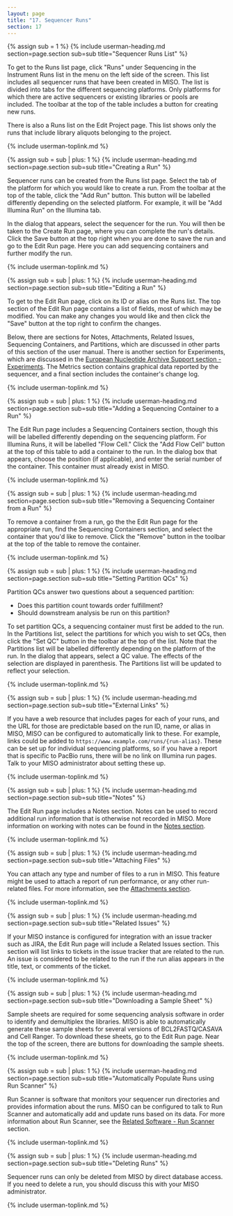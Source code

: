```yaml
---
layout: page
title: "17. Sequencer Runs"
section: 17
---
```



{% assign sub = 1 %}
{% include userman-heading.md section=page.section sub=sub title="Sequencer Runs List" %}

To get to the Runs list page, click "Runs" under Sequencing in the Instrument Runs list in the menu on the left side of
the screen. This list includes all sequencer runs that have been created in MISO. The list is divided into tabs for the
different sequencing platforms. Only platforms for which there are active sequencers or existing libraries or pools are
included. The toolbar at the top of the table includes a button for creating new runs.

There is also a Runs list on the Edit Project page. This list shows only the runs that include library aliquots
belonging to the project.

{% include userman-toplink.md %}



{% assign sub = sub | plus: 1 %}
{% include userman-heading.md section=page.section sub=sub title="Creating a Run" %}

Sequencer runs can be created from the Runs list page. Select the tab of the platform for which you would like to
create a run. From the toolbar at the top of the table, click the "Add Run" button. This button will be labelled
differently depending on the selected platform. For example, it will be "Add Illumina Run" on the Illumina tab.

In the dialog that appears, select the sequencer for the run. You will then be taken to the Create Run page, where you
can complete the run's details. Click the Save button at the top right when you are done to save the run and go to the
Edit Run page. Here you can add sequencing containers and further modify the run.

{% include userman-toplink.md %}



{% assign sub = sub | plus: 1 %}
{% include userman-heading.md section=page.section sub=sub title="Editing a Run" %}

To get to the Edit Run page, click on its ID or alias on the Runs list. The top section of the Edit Run page contains a
list of fields, most of which may be modified. You can make any changes you would like and then click the "Save" button
at the top right to confirm the changes.

Below, there are sections for Notes, Attachments, Related Issues, Sequencing Containers, and Partitions, which are
discussed in other parts of this section of the user manual. There is another section for Experiments, which are
discussed in the
[European Nucleotide Archive Support section - Experiments](european_nucleotide_archive_support#experiments). The
Metrics section contains graphical data reported by the sequencer, and a final section includes the container's change
log.

{% include userman-toplink.md %}



{% assign sub = sub | plus: 1 %}
{% include userman-heading.md section=page.section sub=sub title="Adding a Sequencing Container to a Run" %}

The Edit Run page includes a Sequencing Containers section, though this will be labelled differently depending on the
sequencing platform. For Illumina Runs, it will be labelled "Flow Cell." Click the "Add Flow Cell" button at the top of
this table to add a container to the run. In the dialog box that appears, choose the position (if applicable), and
enter the serial number of the container. This container must already exist in MISO.

{% include userman-toplink.md %}



{% assign sub = sub | plus: 1 %}
{% include userman-heading.md section=page.section sub=sub title="Removing a Sequencing Container from a Run" %}

To remove a container from a run, go the the Edit Run page for the appropriate run, find the Sequencing Containers
section, and select the container that you'd like to remove. Click the "Remove" button in the toolbar at the top of the
table to remove the container.

{% include userman-toplink.md %}



{% assign sub = sub | plus: 1 %}
{% include userman-heading.md section=page.section sub=sub title="Setting Partition QCs" %}

Partition QCs answer two questions about a sequenced partition:

* Does this partition count towards order fulfillment?
* Should downstream analysis be run on this partition?

To set partition QCs, a sequencing container must first be added to the run. In the Partitions list, select the
partitions for which you wish to set QCs, then click the "Set QC" button in the toolbar at the top of the list. Note
that the Partitions list will be labelled differently depending on the platform of the run. In the dialog that appears,
select a QC value. The effects of the selection are displayed in parenthesis. The Partitions list will be updated to
reflect your selection.

{% include userman-toplink.md %}



{% assign sub = sub | plus: 1 %}
{% include userman-heading.md section=page.section sub=sub title="External Links" %}

If you have a web resource that includes pages for each of your runs, and the URL for those are predictable based on
the run ID, name, or alias in MISO, MISO can be configured to automatically link to these. For example, links could be
added to `https://www.example.com/runs/{run-alias}`. These can be set up for individual sequencing platforms, so if you
have a report that is specific to PacBio runs, there will be no link on Illumina run pages. Talk to your MISO
administrator about setting these up.

{% include userman-toplink.md %}



{% assign sub = sub | plus: 1 %}
{% include userman-heading.md section=page.section sub=sub title="Notes" %}

The Edit Run page includes a Notes section. Notes can be used to record additional run information that is otherwise
not recorded in MISO. More information on working with notes can be found in the [Notes section](notes.html).

{% include userman-toplink.md %}



{% assign sub = sub | plus: 1 %}
{% include userman-heading.md section=page.section sub=sub title="Attaching Files" %}

You can attach any type and number of files to a run in MISO. This feature might be used to attach a report of run
performance, or any other run-related files. For more information, see the [Attachments section](attachments.html).

{% include userman-toplink.md %}



{% assign sub = sub | plus: 1 %}
{% include userman-heading.md section=page.section sub=sub title="Related Issues" %}

If your MISO instance is configured for integration with an issue tracker such as JIRA, the Edit Run page will include
a Related Issues section. This section will list links to tickets in the issue tracker that are related to the run. An
issue is considered to be related to the run if the run alias appears in the title, text, or comments of the ticket.

{% include userman-toplink.md %}



{% assign sub = sub | plus: 1 %}
{% include userman-heading.md section=page.section sub=sub title="Downloading a Sample Sheet" %}

Sample sheets are required for some sequencing analysis software in order to identify and demultiplex the libraries.
MISO is able to automatically generate these sample sheets for several versions of BCL2FASTQ/CASAVA and Cell Ranger. To
download these sheets, go to the Edit Run page. Near the top of the screen, there are buttons for downloading the
sample sheets.

{% include userman-toplink.md %}



{% assign sub = sub | plus: 1 %}
{% include userman-heading.md section=page.section sub=sub title="Automatically Populate Runs using Run Scanner" %}

Run Scanner is software that monitors your sequencer run directories and provides information about the runs. MISO can
be configured to talk to Run Scanner and automatically add and update runs based on its data. For more information
about Run Scanner, see the [Related Software - Run Scanner](related_software#run_scanner) section.

{% include userman-toplink.md %}



{% assign sub = sub | plus: 1 %}
{% include userman-heading.md section=page.section sub=sub title="Deleting Runs" %}

Sequencer runs can only be deleted from MISO by direct database access. If you need to delete a run, you should discuss
this with your MISO administrator.

{% include userman-toplink.md %}

